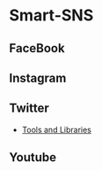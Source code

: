 # Smart-SNS

## FaceBook

## Instagram

## Twitter

- [Tools and Libraries](https://developer.twitter.com/en/docs/twitter-api/tools-and-libraries/v2)

## Youtube

